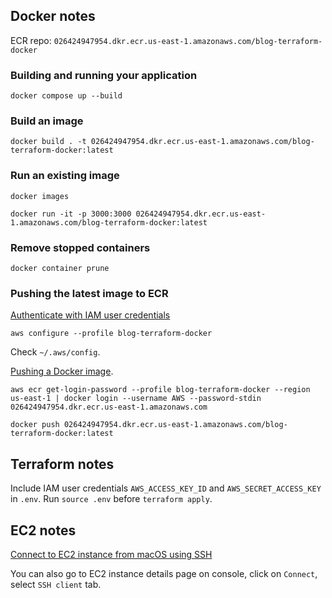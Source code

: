 ## Docker notes

ECR repo: `026424947954.dkr.ecr.us-east-1.amazonaws.com/blog-terraform-docker`

### Building and running your application

```
docker compose up --build
```

### Build an image

```
docker build . -t 026424947954.dkr.ecr.us-east-1.amazonaws.com/blog-terraform-docker:latest
```

### Run an existing image

```
docker images
```

```
docker run -it -p 3000:3000 026424947954.dkr.ecr.us-east-1.amazonaws.com/blog-terraform-docker:latest
```

### Remove stopped containers

```
docker container prune
```

### Pushing the latest image to ECR

[Authenticate with IAM user credentials](https://docs.aws.amazon.com/cli/latest/userguide/cli-authentication-user.html#cli-authentication-user-configure-wizard)

```
aws configure --profile blog-terraform-docker
```

Check `~/.aws/config`.

[Pushing a Docker image](https://docs.aws.amazon.com/AmazonECR/latest/userguide/docker-push-ecr-image.html).

```
aws ecr get-login-password --profile blog-terraform-docker --region us-east-1 | docker login --username AWS --password-stdin 026424947954.dkr.ecr.us-east-1.amazonaws.com
```

```
docker push 026424947954.dkr.ecr.us-east-1.amazonaws.com/blog-terraform-docker:latest
```

## Terraform notes

Include IAM user credentials `AWS_ACCESS_KEY_ID` and `AWS_SECRET_ACCESS_KEY` in `.env`. Run `source .env` before `terraform apply`.

## EC2 notes

[Connect to EC2 instance from macOS using SSH](https://docs.aws.amazon.com/AWSEC2/latest/UserGuide/connect-linux-inst-ssh.html)

You can also go to EC2 instance details page on console, click on `Connect`, select `SSH client` tab. 